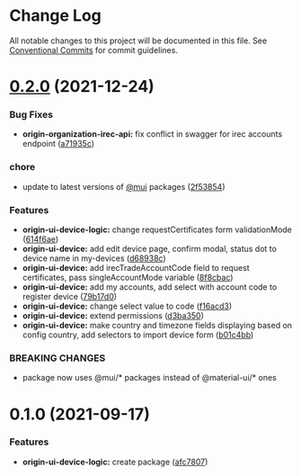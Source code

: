 # Change Log

All notable changes to this project will be documented in this file.
See [Conventional Commits](https://conventionalcommits.org) for commit guidelines.

# [0.2.0](https://github.com/energywebfoundation/origin/compare/@energyweb/origin-ui-device-logic@0.1.0...@energyweb/origin-ui-device-logic@0.2.0) (2021-12-24)


### Bug Fixes

* **origin-organization-irec-api:** fix conflict in swagger for irec accounts endpoint ([a71935c](https://github.com/energywebfoundation/origin/commit/a71935cea02d78d427fed3e4b93a0ab75e460553))


### chore

* update to latest versions of [@mui](https://github.com/mui) packages ([2f53854](https://github.com/energywebfoundation/origin/commit/2f53854070f20f9251992fdd3ac92812c5d83060))


### Features

* **origin-ui-device-logic:** change requestCertificates form validationMode ([614f6ae](https://github.com/energywebfoundation/origin/commit/614f6ae268532812fe7d4278acca69dc2ba47d42))
* **origin-ui-device:** add edit device page, confirm modal, status dot to device name in my-devices ([d68938c](https://github.com/energywebfoundation/origin/commit/d68938ce07948f509245533aade29f05d47cb093))
* **origin-ui-device:** add irecTradeAccountCode field to request certificates, pass singleAccountMode variable ([8f8cbac](https://github.com/energywebfoundation/origin/commit/8f8cbac92a7dee6c2e70d5e57080fbb7cc613e2a))
* **origin-ui-device:** add my accounts, add select with account code to register device ([79b17d0](https://github.com/energywebfoundation/origin/commit/79b17d05cbe82bb6d27a496e953e1b2b56639366))
* **origin-ui-device:** change select value to code ([f16acd3](https://github.com/energywebfoundation/origin/commit/f16acd3457c21dd00e695c230512b931de19a808))
* **origin-ui-device:** extend permissions ([d3ba350](https://github.com/energywebfoundation/origin/commit/d3ba350f9d79e503b95c56ea42a862c97162155e))
* **origin-ui-device:** make country and timezone fields displaying based on config country, add selectors to import device form ([b01c4bb](https://github.com/energywebfoundation/origin/commit/b01c4bb99ee46f68c9ad22306a4fcb9aa59166ca))


### BREAKING CHANGES

* package now uses @mui/* packages instead of @material-ui/* ones





# 0.1.0 (2021-09-17)


### Features

* **origin-ui-device-logic:** create package ([afc7807](https://github.com/energywebfoundation/origin/commit/afc78070d5afd39c7803916cf6c40c05c7c179e7))
